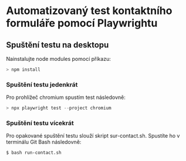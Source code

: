 # Automatizovaný test kontaktního formuláře pomocí Playwrightu

## Spuštění testu na desktopu

Nainstalujte node modules pomocí příkazu:

```powershell
> npm install
```

### Spuštění testu jedenkrát

Pro prohlížeč chromium spustím test následovně:

```powershell
> npx playwright test --project chromium
```

### Spuštění testu vícekrát

Pro opakované spuštění testu slouží skript sur-contact.sh. Spustíte ho v terminálu Git Bash následovně:

```bash
$ bash run-contact.sh
```
